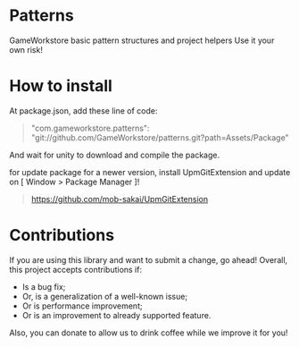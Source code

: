 # Patterns
GameWorkstore basic pattern structures and project helpers
Use it your own risk!

# How to install

At package.json, add these line of code:
> "com.gameworkstore.patterns": "git://github.com/GameWorkstore/patterns.git?path=Assets/Package"

And wait for unity to download and compile the package.

for update package for a newer version, install UpmGitExtension and update on [ Window > Package Manager ]!
> https://github.com/mob-sakai/UpmGitExtension

# Contributions

If you are using this library and want to submit a change, go ahead! Overall, this project accepts contributions if:
- Is a bug fix;
- Or, is a generalization of a well-known issue;
- Or is performance improvement;
- Or is an improvement to already supported feature.

Also, you can donate to allow us to drink coffee while we improve it for you!
